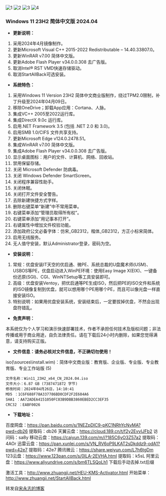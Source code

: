 ![1](https://github.com/zbccyw/zbccyw.github.io/assets/175001413/5f80da7a-b240-47fe-85b3-5f449f500775)
![2](https://github.com/zbccyw/zbccyw.github.io/assets/175001413/625a0ca0-741b-4c0f-a13c-1e75dd0d3cbe)
![3](https://github.com/zbccyw/zbccyw.github.io/assets/175001413/b101e206-908f-4e8d-851a-4ff2ef1effa9)
![4](https://github.com/zbccyw/zbccyw.github.io/assets/175001413/615f7c3a-e2f8-4926-91b8-a52889c25e21)

### Windows 11 23H2 简体中文版 2024.04

- **更新说明：**

1. 采用2024年4月镜像制作。
2. 更新Microsoft Visual C++ 2015-2022 Redistributable – 14.40.33807.0。
3. 更新WinRAR v7.00 简体中文版。
4. 更新Adobe Flash Player v34.0.0.308 去广告版。
5. 取消Intel® RST VMD快速存储驱动。
6. 取消StartAllBack可选安装。

- **系统特色：**

1. 采用Windows 11 Version 23H2 简体中文商业版制作，绕过TPM2.0限制，补丁升级至2024年04月09日。
2. 移除OneDrive；卸载App应用：Cortana、人脉。
3. 集成VC++ 2005至2022运行库。
4. 集成DirectX 9.0c 运行库。
5. 启用.NET Framework 3.5 (包括 .NET 2.0 和 3.0)。
6. 启用SMB 1.0/CIFS 文件共享支持。
7. 更新Microsoft Edge v124.0.2478.51。
8. 集成WinRAR v7.00 简体中文版。
9. 集成Adobe Flash Player v34.0.0.308 去广告版。
10. 显示桌面图标：用户的文件、计算机、网络、回收站。
11. 禁用保留存储。
12. 关闭 Microsoft Defender 防病毒。
13. 关闭 Windows Defender SmartScreen。
14. 关闭程序兼容性助手。
15. 关闭休眠。
16. 关闭打开文件安全警告。
17. 去除新建快捷方式字样。
18. 删除右键菜单“新建”中不常用菜单。
19. 右键菜单添加“管理员取得所有权”。
20. 右键菜单添加“用记事本打开”。
21. 右键属性中增加文件校验功能。
22. 添加政府公文必备字体：仿宋_GB2312，楷体_GB2312，方正小标宋简体。
23. 启用无线服务。
24. 无人值守安装，默认Administrator登录，密码为空。

- **安装说明：**

1. 常规：优盘安装IT天空的优启通、微PE、系统总裁的U盘魔术师(USM)、USBOS等PE，优盘启动进入WinPE环境：使用Easy Image X(EIX)、一键备份还原(SGI)、CGI、WinNTSetup等工具安装即可。
2. 高级：优盘安装Ventoy，把优启通等PE生成ISO，然后把PE的ISO文件和系统的ISO镜像复制到优盘，就可以想用哪个PE用哪个PE，而且可以像光盘一样直接安装ISO。
3. 特别说明：如果用优盘安装系统，安装结束后，一定要拔掉优盘，不然会出现盘符错乱。

- **免责声明：**

本系统仅为个人学习和演示快速部署技术，作者不承担任何技术及版权问题；非法传播或用于商业用途，自负法律责任。请在下载后24小时内删除，如果您觉得满意，请支持购买正版。

- **文件信息：请务必核对文件信息，不正确切勿使用！**

iso(\sources\install.wim)：简体中文商业版：教育版、企业版、专业版、专业教育版、专业工作站版 (5)

```auto
文件名称：Win11_23H2_x64_CN_2024.04.iso
文件大小：6.87 GB (7387471872 字节)
修改时间：2024年04月26日，14:10:41
MD5 ：1C6F688F78A337786BD0CDF2F2E684A6
SHA1 ：AA72ADEA4151050FC03B9DBB3860EBED2CC3EF35
CRC32 ：EABF0026
```

- **下载地址：**

百度网盘：https://pan.baidu.com/s/1NEZpDIC9-pKC1NRhYcNvMA?pwd=db26 提取码：db26
天翼云盘：https://cloud.189.cn/t/f2y2EvvIJFb2 访问码：sa8y
移动云盘：https://caiyun.139.com/m/i?185C6yO3Z57a2 提取码：4AOr
迅雷云盘：https://pan.xunlei.com/s/VN_RV6oP9LKAT2sDkddz9-odA1?pwd=42e7 提取码：42e7
腾讯微云：https://share.weiyun.com/L7h6tgDm
123云盘：https://www.123pan.com/s/0ILA-2EVHA.html 提取码：k5sL
阿里云盘：https://www.aliyundrive.com/s/bm6TLSQoLh1 下载后手动去掉.txt后缀

激活工具：http://www.zhuangji.net/HEU-KMS-Activator.html
开始菜单：http://www.zhuangji.net/StartAllBack.html

转发自[宋永志的博客](http://www.songyongzhi.com/Windows-11.html)